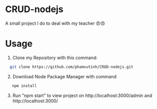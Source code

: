 # CRUD-nodejs
A small project I do to deal with my teacher 😠😠
# Usage
1. Clone my Repository with this command:
```sh
  git clone https://github.com/phamvutinh/CRUD-nodejs.git
```
2. Download Node Package Manager with command 
```sh
   npm install
```
3. Run "npm start" to view project on http://localhost:3000/admin and http://localhost:3000/
